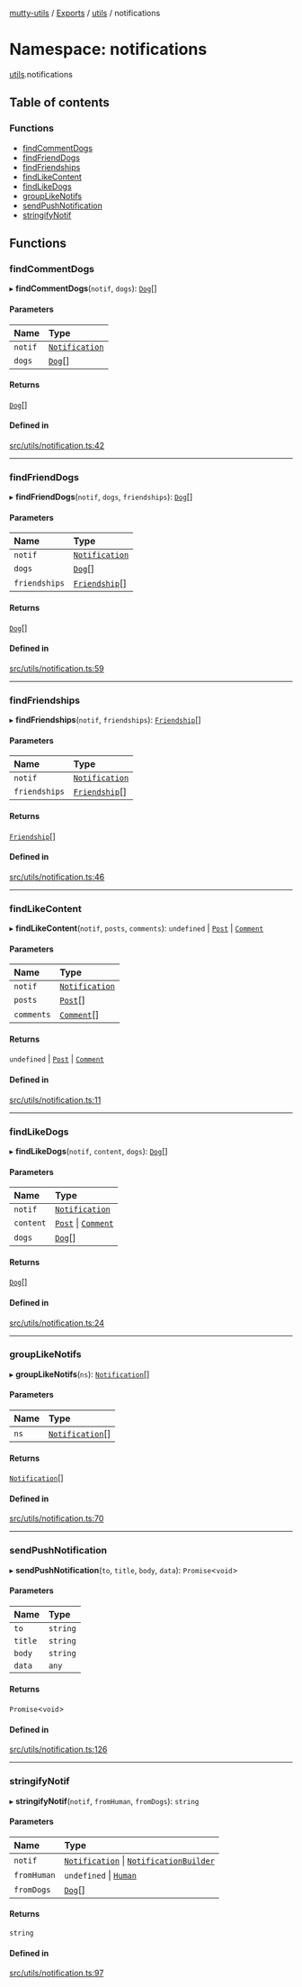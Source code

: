 [mutty-utils](../README.md) / [Exports](../modules.md) / [utils](utils.md) / notifications

# Namespace: notifications

[utils](utils.md).notifications

## Table of contents

### Functions

- [findCommentDogs](utils.notifications.md#findcommentdogs)
- [findFriendDogs](utils.notifications.md#findfrienddogs)
- [findFriendships](utils.notifications.md#findfriendships)
- [findLikeContent](utils.notifications.md#findlikecontent)
- [findLikeDogs](utils.notifications.md#findlikedogs)
- [groupLikeNotifs](utils.notifications.md#grouplikenotifs)
- [sendPushNotification](utils.notifications.md#sendpushnotification)
- [stringifyNotif](utils.notifications.md#stringifynotif)

## Functions

### findCommentDogs

▸ **findCommentDogs**(`notif`, `dogs`): [`Dog`](../interfaces/Dog.md)[]

#### Parameters

| Name | Type |
| :------ | :------ |
| `notif` | [`Notification`](../interfaces/Notification.md) |
| `dogs` | [`Dog`](../interfaces/Dog.md)[] |

#### Returns

[`Dog`](../interfaces/Dog.md)[]

#### Defined in

[src/utils/notification.ts:42](https://github.com/jonlaing/mutty-utils/blob/3ab5f76/src/utils/notification.ts#L42)

___

### findFriendDogs

▸ **findFriendDogs**(`notif`, `dogs`, `friendships`): [`Dog`](../interfaces/Dog.md)[]

#### Parameters

| Name | Type |
| :------ | :------ |
| `notif` | [`Notification`](../interfaces/Notification.md) |
| `dogs` | [`Dog`](../interfaces/Dog.md)[] |
| `friendships` | [`Friendship`](../interfaces/Friendship.md)[] |

#### Returns

[`Dog`](../interfaces/Dog.md)[]

#### Defined in

[src/utils/notification.ts:59](https://github.com/jonlaing/mutty-utils/blob/3ab5f76/src/utils/notification.ts#L59)

___

### findFriendships

▸ **findFriendships**(`notif`, `friendships`): [`Friendship`](../interfaces/Friendship.md)[]

#### Parameters

| Name | Type |
| :------ | :------ |
| `notif` | [`Notification`](../interfaces/Notification.md) |
| `friendships` | [`Friendship`](../interfaces/Friendship.md)[] |

#### Returns

[`Friendship`](../interfaces/Friendship.md)[]

#### Defined in

[src/utils/notification.ts:46](https://github.com/jonlaing/mutty-utils/blob/3ab5f76/src/utils/notification.ts#L46)

___

### findLikeContent

▸ **findLikeContent**(`notif`, `posts`, `comments`): `undefined` \| [`Post`](../interfaces/Post.md) \| [`Comment`](../interfaces/Comment.md)

#### Parameters

| Name | Type |
| :------ | :------ |
| `notif` | [`Notification`](../interfaces/Notification.md) |
| `posts` | [`Post`](../interfaces/Post.md)[] |
| `comments` | [`Comment`](../interfaces/Comment.md)[] |

#### Returns

`undefined` \| [`Post`](../interfaces/Post.md) \| [`Comment`](../interfaces/Comment.md)

#### Defined in

[src/utils/notification.ts:11](https://github.com/jonlaing/mutty-utils/blob/3ab5f76/src/utils/notification.ts#L11)

___

### findLikeDogs

▸ **findLikeDogs**(`notif`, `content`, `dogs`): [`Dog`](../interfaces/Dog.md)[]

#### Parameters

| Name | Type |
| :------ | :------ |
| `notif` | [`Notification`](../interfaces/Notification.md) |
| `content` | [`Post`](../interfaces/Post.md) \| [`Comment`](../interfaces/Comment.md) |
| `dogs` | [`Dog`](../interfaces/Dog.md)[] |

#### Returns

[`Dog`](../interfaces/Dog.md)[]

#### Defined in

[src/utils/notification.ts:24](https://github.com/jonlaing/mutty-utils/blob/3ab5f76/src/utils/notification.ts#L24)

___

### groupLikeNotifs

▸ **groupLikeNotifs**(`ns`): [`Notification`](../interfaces/Notification.md)[]

#### Parameters

| Name | Type |
| :------ | :------ |
| `ns` | [`Notification`](../interfaces/Notification.md)[] |

#### Returns

[`Notification`](../interfaces/Notification.md)[]

#### Defined in

[src/utils/notification.ts:70](https://github.com/jonlaing/mutty-utils/blob/3ab5f76/src/utils/notification.ts#L70)

___

### sendPushNotification

▸ **sendPushNotification**(`to`, `title`, `body`, `data`): `Promise`<`void`\>

#### Parameters

| Name | Type |
| :------ | :------ |
| `to` | `string` |
| `title` | `string` |
| `body` | `string` |
| `data` | `any` |

#### Returns

`Promise`<`void`\>

#### Defined in

[src/utils/notification.ts:126](https://github.com/jonlaing/mutty-utils/blob/3ab5f76/src/utils/notification.ts#L126)

___

### stringifyNotif

▸ **stringifyNotif**(`notif`, `fromHuman`, `fromDogs`): `string`

#### Parameters

| Name | Type |
| :------ | :------ |
| `notif` | [`Notification`](../interfaces/Notification.md) \| [`NotificationBuilder`](../modules.md#notificationbuilder) |
| `fromHuman` | `undefined` \| [`Human`](../interfaces/Human.md) |
| `fromDogs` | [`Dog`](../interfaces/Dog.md)[] |

#### Returns

`string`

#### Defined in

[src/utils/notification.ts:97](https://github.com/jonlaing/mutty-utils/blob/3ab5f76/src/utils/notification.ts#L97)
